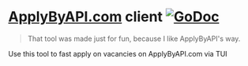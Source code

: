 # [ApplyByAPI.com](https://applybyapi.com) client [![GoDoc](https://godoc.org/github.com/rakshazi/applybyapi?status.svg)](https://godoc.org/github.com/rakshazi/applybyapi)

> That tool was made just for fun, because I like ApplyByAPI's way.

Use this tool to fast apply on vacancies on ApplyByAPI.com via TUI
